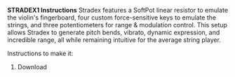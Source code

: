 **STRADEX1 Instructions**
Stradex features a SoftPot linear resistor to emulate the violin's fingerboard, four custom force-sensitive keys to emulate the strings, and three potentiometers for range & modulation control. This setup allows Stradex to generate pitch bends, vibrato, dynamic expression, and incredible range, all while remaining intuitive for the average string player.

Instructions to make it:
1. Download 